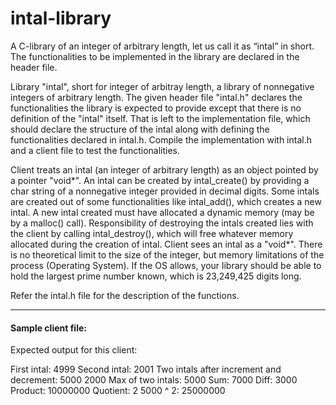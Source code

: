 # intal-library

A C-library of an integer of arbitrary length, let us call it as “intal” in short. The functionalities to be implemented in the library are declared in the header file.

Library "intal", short for integer of arbitray length, a library of nonnegative integers of arbitrary length. The given header file "intal.h" declares the functionalities the library is expected to provide except that there is no definition of the "intal" itself. That is left to the implementation file, which should declare the structure of the intal along with defining
the functionalities declared in intal.h. Compile the implementation with intal.h and a client file to test the functionalities.

Client treats an intal (an integer of arbitrary length) as an object pointed by a pointer "void*". An intal can be created by intal_create() by providing a char string of a nonnegative integer provided in decimal digits. Some intals are created out of some functionalities like intal_add(), which creates a new intal. A new intal created must have allocated a dynamic memory (may be by a malloc() call). Responsibility of destroying the intals created lies with the client by calling intal_destroy(), which will free whatever memory allocated during the creation of intal. Client sees an intal as a "void*". There is no theoretical limit to the size of the integer, but memory limitations of the process (Operating System). If the OS allows, your library should be able to hold the largest prime number known, which is 23,249,425 digits long.

Refer the intal.h file for the description of the functions.

---

#### Sample client file:

Expected output for this client:

First intal: 4999
Second intal: 2001
Two intals after increment and decrement:
5000
2000
Max of two intals: 5000
Sum: 7000
Diff: 3000
Product: 10000000
Quotient: 2
5000 ^ 2: 25000000
